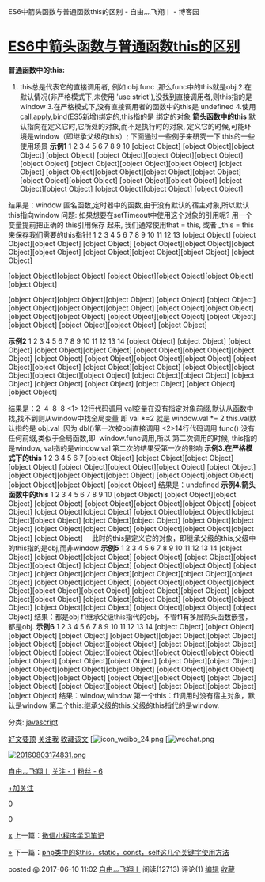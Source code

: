 ES6中箭头函数与普通函数this的区别 - 自由灬飞翔丨 - 博客园

# [ES6中箭头函数与普通函数this的区别](https://www.cnblogs.com/freelyflying/p/6978126.html)

**普通函数中的this:**
1. this总是代表它的直接调用者, 例如 obj.func ,那么func中的this就是obj
2.在默认情况(非严格模式下,未使用 'use strict'),没找到直接调用者,则this指的是 window
3.在严格模式下,没有直接调用者的函数中的this是 undefined
4.使用call,apply,bind(ES5新增)绑定的,this指的是 绑定的对象
**箭头函数中的this**
默认指向在定义它时,它所处的对象,而不是执行时的对象, 定义它的时候,可能环境是window（即继承父级的this）;
下面通过一些例子来研究一下 this的一些使用场景
**示例1**
1
2
3
4
5
6
7
8
9
10
[object Object]
[object Object][object Object]  [object Object]
[object Object][object Object][object Object]  [object Object]
[object Object][object Object][object Object]  [object Object]
[object Object][object Object][object Object][object Object]
[object Object][object Object]
[object Object][object Object]
[object Object][object Object]
[object Object][object Object]
[object Object]

结果是：window
匿名函数,定时器中的函数,由于没有默认的宿主对象,所以默认this指向window
问题: 如果想要在setTimeout中使用这个对象的引用呢?
用一个 变量提前把正确的 this引用保存 起来, 我们通常使用that = this, 或者 _this = this来保存我们需要的this指针!
1
2
3
4
5
6
7
8
9
10
11
12
13
[object Object]
[object Object][object Object]  [object Object]
[object Object][object Object][object Object][object Object]
[object Object][object Object][object Object]  [object Object]

[object Object][object Object]  [object Object][object Object][object Object][object Object]

[object Object][object Object][object Object]  [object Object]
[object Object][object Object][object Object][object Object]
[object Object][object Object]
[object Object][object Object]
[object Object][object Object]
[object Object][object Object]
[object Object][object Object]
[object Object]

**示例2**
1
2
3
4
5
6
7
8
9
10
11
12
13
14
[object Object]
[object Object]  [object Object]
[object Object][object Object]
[object Object][object Object][object Object]  [object Object]
[object Object][object Object][object Object]
[object Object][object Object]
[object Object][object Object]
[object Object][object Object][object Object][object Object]
[object Object][object Object]
[object Object]
[object Object]
[object Object]
[object Object]  [object Object]
[object Object]

结果是：2  4  8  8
<1> 12行代码调用
val变量在没有指定对象前缀,默认从函数中找,找不到则从window中找全局变量
即 val *=2 就是 window.val *= 2
this.val默认指的是 obj.val ;因为 dbl()第一次被obj直接调用
<2>14行代码调用
func() 没有任何前缀,类似于全局函数,即  window.func调用,所以
第二次调用的时候, this指的是window, val指的是window.val
第二次的结果受第一次的影响
**示例3.在严格模式下的this**
1
2
3
4
5
6
7
[object Object]
[object Object][object Object]  [object Object]
[object Object][object Object][object Object]
[object Object][object Object][object Object][object Object]
[object Object][object Object]
[object Object][object Object]
[object Object]
结果是：undefined
**示例4.箭头函数中的this**
1
2
3
4
5
6
7
8
9
10
[object Object]
[object Object][object Object]  [object Object]
[object Object][object Object][object Object]  [object Object]
[object Object][object Object]
[object Object][object Object][object Object][object Object]
[object Object][object Object]
[object Object][object Object]
[object Object][object Object]
[object Object][object Object][object Object]
[object Object]
　此时的this是定义它的对象，即继承父级的this,父级中的this指的是obj,而非window
**示例5**
1
2
3
4
5
6
7
8
9
10
11
12
13
14
[object Object]
[object Object][object Object]  [object Object]
[object Object][object Object][object Object]  [object Object]
[object Object][object Object]  [object Object]
[object Object][object Object][object Object][object Object][object Object]
[object Object][object Object]
[object Object][object Object][object Object][object Object][object Object]
[object Object][object Object]
[object Object][object Object]
[object Object][object Object]
[object Object][object Object]
[object Object][object Object]
[object Object][object Object]
[object Object]
结果：都是obj
f1继承父级this指代的obj，不管f1有多层箭头函数嵌套，都是obj.
**示例6**
1
2
3
4
5
6
7
8
9
10
11
12
13
14
[object Object]
[object Object][object Object]  [object Object]
[object Object][object Object][object Object]  [object Object]
[object Object][object Object]  [object Object][object Object]  [object Object]
[object Object][object Object][object Object][object Object][object Object]
[object Object][object Object]
[object Object][object Object][object Object][object Object][object Object]
[object Object][object Object]
[object Object][object Object]
[object Object][object Object]
[object Object][object Object]
[object Object][object Object]
[object Object][object Object]
[object Object]
结果：window,window
第一个this：f1调用时没有宿主对象，默认是window
第二个this:继承父级的this,父级的this指代的是window.

分类: [javascript](https://www.cnblogs.com/freelyflying/category/862554.html)

 [好文要顶](ES6中箭头函数与普通函数this的区别%20-%20自由灬飞翔丨%20-%20博客园.md#)  [关注我](ES6中箭头函数与普通函数this的区别%20-%20自由灬飞翔丨%20-%20博客园.md#)  [收藏该文](ES6中箭头函数与普通函数this的区别%20-%20自由灬飞翔丨%20-%20博客园.md#)  [![icon_weibo_24.png](ES6中箭头函数与普通函数this的区别%20-%20自由灬飞翔丨%20-%20博客园.md#)  [![wechat.png](ES6中箭头函数与普通函数this的区别%20-%20自由灬飞翔丨%20-%20博客园.md#)

 [![20160803174831.png](../_resources/1ed042731250a6a77d754427c1beddc0.jpg)](http://home.cnblogs.com/u/freelyflying/)

 [自由灬飞翔丨](http://home.cnblogs.com/u/freelyflying/)
 [关注 - 1](http://home.cnblogs.com/u/freelyflying/followees)
 [粉丝 - 6](http://home.cnblogs.com/u/freelyflying/followers)

 [+加关注](ES6中箭头函数与普通函数this的区别%20-%20自由灬飞翔丨%20-%20博客园.md#)

 0

 0

[«](https://www.cnblogs.com/freelyflying/p/6931064.html) 上一篇：[微信小程序学习笔记](https://www.cnblogs.com/freelyflying/p/6931064.html)

[»](https://www.cnblogs.com/freelyflying/p/7008072.html) 下一篇：[php类中的$this，static，const，self这几个关键字使用方法](https://www.cnblogs.com/freelyflying/p/7008072.html)

posted @ 2017-06-10 11:02  [自由灬飞翔丨](https://www.cnblogs.com/freelyflying/) 阅读(12713) 评论(1) [编辑](https://i.cnblogs.com/EditPosts.aspx?postid=6978126)  [收藏](https://www.cnblogs.com/freelyflying/p/6978126.html#)